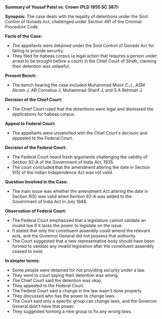 **Summary of Yousaf Patel vs. Crown (PLD 1955 SC 387):**

**Synopsis:**
The case deals with the legality of detentions under the Sind Control of Gonads Act, challenged under Section 491 of the Criminal Procedure Code.

**Facts of the Case:**
- The appellants were detained under the Sind Control of Gonads Act for failing to provide security.
- They filed for habeas corpus (a legal action that requires a person under arrest to be brought before a court) in the Chief Court of Sindh, claiming their detention was unlawful.
  
**Present Bench:**
- The bench hearing the case included Muhammad Munir C.J., ASM Akram J, AR Cornelius J, Muhammad Sharif J, and S A Rehman J.

**Decision of the Chief Court:**
- The Chief Court ruled that the detentions were legal and dismissed the applications for habeas corpus.

**Appeal to Federal Court:**
- The appellants were unsatisfied with the Chief Court's decision and appealed to the Federal Court.

**Decision of the Federal Court:**
- The Federal Court heard fresh arguments challenging the validity of Section 92-A of the Government of India Act, 1935.
- The court concluded that the amendment altering the date in Section 9(5) of the Indian Independence Act was not valid.
  
**Question Involved in the Case:**
- The main issue was whether the amendment Act altering the date in Section 9(5) was valid when Section 92-A was added to the Government of India Act in July 1948.

**Observation of Federal Court:**
- The Federal Court emphasized that a legislature cannot validate an invalid law if it lacks the power to legislate on the issue.
- It stated that only the constituent assembly could amend the relevant acts, and the Governor General did not possess that authority.
- The Court suggested that a new representative body should have been formed to validate any invalid legislation after the constituent assembly ceased to exist.

**In simpler terms:**
- Some people were detained for not providing security under a law.
- They went to court saying their detention was wrong.
- The Chief Court said the detention was okay.
- They appealed to the Federal Court.
- The Federal Court said a change in the law wasn't done properly.
- They discussed who has the power to change laws.
- The Court said only a specific group can change laws, and the Governor General didn't have that power.
- They suggested forming a new group to fix any wrong laws.

